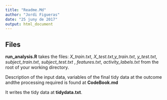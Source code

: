 ```yaml
---
title: "Readme.Md"
author: "Jordi Figueras"
date: "25 juny de 2017"
output: html_document
---
```



## Files

**run_analysis.R** takes the files: *X_train.txt*, *X_test.txt*,*y_train.txt*, *y_test.txt*, *subject_train.txt*, *subject_test.txt* , *features.txt*, *activity_labels.txt* from the root of your working directory.


Description of the input data, variables of the final tidy data at the outcome andthe processing required is found at **CodeBook.md**


It writes the tidy data at **tidydata.txt**.

